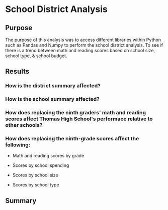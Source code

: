# **School District Analysis**

## **Purpose**

The purpose of this analysis was to access different libraries within Python such as Pandas and Numpy to perform the school district analysis. To see if there is a trend between math and reading scores based on school size, school type, & school budget. 

## **Results** 

### How is the district summary affected? 

### How is the school summary affected? 

### How does replacing the ninth graders' math and reading scores affect Thomas High School's performace relative to other schools? 

### How does replacing the ninth-grade scores affect the following:

* Math and reading scores by grade

* Scores by school spending

* Scores by school size 

* Scores by school type 

## **Summary** 

